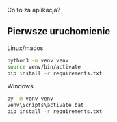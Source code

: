 Co to za aplikacja?
 
## Pierwsze uruchomienie
 
Linux/macos
```bash
python3 -m venv venv
source venv/bin/activate
pip install -r requirements.txt
```
 
Windows
```bash
py -m venv venv
venv\Scripts\activate.bat
pip install -r requirements.txt
```